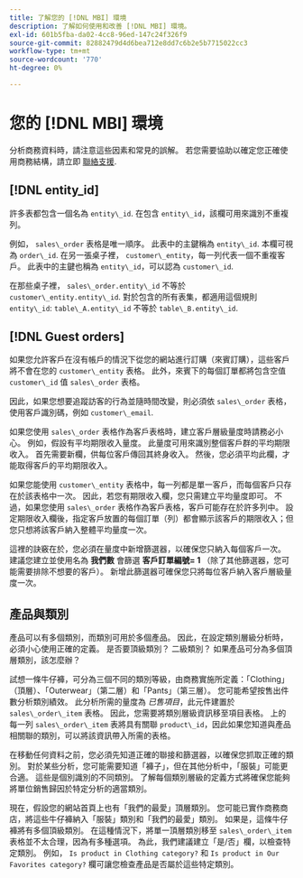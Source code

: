 ```yaml
---
title: 了解您的 [!DNL MBI] 環境
description: 了解如何使用和改善 [!DNL MBI] 環境。
exl-id: 601b5fba-da02-4cc8-96ed-147c24f326f9
source-git-commit: 82882479d4d6bea712e8dd7c6b2e5b7715022cc3
workflow-type: tm+mt
source-wordcount: '770'
ht-degree: 0%

---
```


# 您的 [!DNL MBI] 環境

分析商務資料時，請注意這些因素和常見的誤解。 若您需要協助以確定您正確使用商務結構，請立即 [聯絡支援](../guide-overview.md).

## [!DNL entity\_id]

許多表都包含一個名為 `entity\_id`. 在包含 `entity\_id`，該欄可用來識別不重複列。

例如， `sales\_order` 表格是唯一順序。 此表中的主鍵稱為 `entity\_id`. 本欄可視為 `order\_id`. 在另一張桌子裡， `customer\_entity`，每一列代表一個不重複客戶。 此表中的主鍵也稱為 `entity\_id`，可以認為 `customer\_id`.

在那些桌子裡， `sales\_order.entity\_id` 不等於 `customer\_entity.entity\_id`. 對於包含的所有表集，都適用這個規則 `entity\_id`: `table\_A.entity\_id` 不等於 `table\_B.entity\_id`.

## [!DNL Guest orders]

如果您允許客戶在沒有帳戶的情況下從您的網站進行訂購（來賓訂購），這些客戶將不會在您的 `customer\_entity` 表格。 此外，來賓下的每個訂單都將包含空值 `customer\_id` 值 `sales\_order` 表格。

因此，如果您想要追蹤訪客的行為並隨時間改變，則必須依 `sales\_order` 表格，使用客戶識別碼，例如 `customer\_email`.

如果您使用 `sales\_order` 表格作為客戶表格時，建立客戶層級量度時請務必小心。 例如，假設有平均期限收入量度。 此量度可用來識別整個客戶群的平均期限收入。 首先需要新欄，供每位客戶傳回其終身收入。 然後，您必須平均此欄，才能取得客戶的平均期限收入。

如果您能使用 `customer\_entity` 表格中，每一列都是單一客戶，而每個客戶只存在於該表格中一次。 因此，若您有期限收入欄，您只需建立平均量度即可。 不過，如果您使用 `sales\_order` 表格作為客戶表格，客戶可能存在於許多列中。 設定期限收入欄後，指定客戶放置的每個訂單（列）都會顯示該客戶的期限收入；但您只想將該客戶納入整體平均量度一次。

這裡的訣竅在於，您必須在量度中新增篩選器，以確保您只納入每個客戶一次。 建議您建立並使用名為 **我們數** 會篩選 **客戶訂單編號= 1** （除了其他篩選器，您可能需要排除不想要的客戶）。 新增此篩選器可確保您只將每位客戶納入客戶層級量度一次。

## 產品與類別

產品可以有多個類別，而類別可用於多個產品。 因此，在設定類別層級分析時，必須小心使用正確的定義。 是否要頂級類別？ 二級類別？ 如果產品可分為多個頂層類別，該怎麼辦？

試想一條牛仔褲，可分為三個不同的類別等級，由商務實施所定義：「Clothing」（頂層）、「Outerwear」（第二層）和「Pants」（第三層）。 您可能希望按售出件數分析類別績效。 此分析所需的量度為 _已售項目_，此元件建置於 `sales\_order\_item` 表格。 因此，您需要將類別層級資訊移至項目表格。 上的每一列 `sales\_order\_item` 表將具有關聯 `product\_id`，因此如果您知道與產品相關聯的類別，可以將該資訊帶入所需的表格。

在移動任何資料之前，您必須先知道正確的聯接和篩選器，以確保您抓取正確的類別。 對於某些分析，您可能需要知道「褲子」，但在其他分析中，「服裝」可能更合適。 這些是個別識別的不同類別。 了解每個類別層級的定義方式將確保您能夠將單位銷售歸因於特定分析的適當類別。

現在，假設您的網站首頁上也有「我們的最愛」頂層類別。 您可能已實作商務商店，將這些牛仔褲納入「服裝」類別和「我們的最愛」類別。 如果是，這條牛仔褲將有多個頂級類別。 在這種情況下，將單一頂層類別移至 `sales\_order\_item` 表格並不太合理，因為有多種選項。 為此，我們建議建立「是/否」欄，以檢查特定類別。 例如， `Is product in Clothing category?` 和 `Is product in Our Favorites category?` 欄可讓您檢查產品是否屬於這些特定類別。
